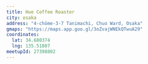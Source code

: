 ```yaml
---
title: Hue Coffee Roaster
city: osaka
address: "4-chōme-3-7 Tanimachi, Chuo Ward, Osaka"
gmaps: "https://maps.app.goo.gl/3oZvajWNEkQTwuA29"
coordinates:
  lat: 34.680374
  lng: 135.51807
meetupId: 27398802
---
```

